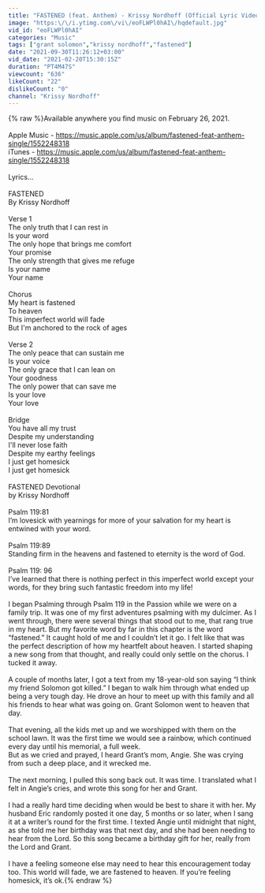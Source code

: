 ```yaml
---
title: "FASTENED (feat. Anthem) - Krissy Nordhoff (Official Lyric Video)"
image: "https:\/\/i.ytimg.com\/vi\/eoFLWPl0hAI\/hqdefault.jpg"
vid_id: "eoFLWPl0hAI"
categories: "Music"
tags: ["grant solomon","krissy nordhoff","fastened"]
date: "2021-09-30T11:26:12+03:00"
vid_date: "2021-02-20T15:30:15Z"
duration: "PT4M47S"
viewcount: "636"
likeCount: "22"
dislikeCount: "0"
channel: "Krissy Nordhoff"
---
```

{% raw %}Available anywhere you find music on February 26, 2021.<br /><br />Apple Music - <a rel="nofollow" target="blank" href="https://music.apple.com/us/album/fastened-feat-anthem-single/1552248318">https://music.apple.com/us/album/fastened-feat-anthem-single/1552248318</a><br />iTunes - <a rel="nofollow" target="blank" href="https://music.apple.com/us/album/fastened-feat-anthem-single/1552248318">https://music.apple.com/us/album/fastened-feat-anthem-single/1552248318</a><br /><br />Lyrics...<br /><br />FASTENED <br />By Krissy Nordhoff<br /><br />Verse 1<br />The only truth that I can rest in <br />Is your word<br />The only hope that brings me comfort<br />Your promise<br />The only strength that gives me refuge<br />Is your name <br />Your name<br /><br />Chorus<br />My heart is fastened <br />To heaven <br />This imperfect world will fade<br />But I'm anchored to the rock of ages<br /><br />Verse 2<br />The only peace that can sustain me<br />Is your voice<br />The only grace that I can lean on <br />Your goodness<br />The only power that can save me<br />Is your love<br />Your love<br /><br />Bridge<br />You have all my trust<br />Despite my understanding<br />I'll never lose faith<br />Despite my earthy feelings<br />I just get homesick<br />I just get homesick<br /><br />FASTENED Devotional<br />by Krissy Nordhoff<br /><br />Psalm 119:81 <br />I’m lovesick with yearnings for more of your salvation for my heart is entwined with your word.  <br /><br />Psalm 119:89 <br />Standing firm in the heavens and fastened to eternity is the word of God.  <br /><br />Psalm 119: 96<br />I’ve learned that there is nothing perfect in this imperfect world except your words, for they bring such fantastic freedom into my life!  <br /><br />I began Psalming through Psalm 119 in the Passion while we were on a family trip.  It was one of my first adventures psalming with my dulcimer.  As I went through, there were several things that stood out to me, that rang true in my heart.  But my favorite word by far in this chapter is the word “fastened.”  It caught hold of me and I couldn’t let it go.  I felt like that was the perfect description of how my heartfelt about heaven.  I started shaping a new song from that thought, and really could only settle on the chorus.  I tucked it away.<br /><br />A couple of months later, I got a text from my 18-year-old son saying “I think my friend Solomon got killed.”  I began to walk him through what ended up being a very tough day.  He drove an hour to meet up with this family and all his friends to hear what was going on.  Grant Solomon went to heaven that day.<br /><br />That evening, all the kids met up and we worshipped with them on the school lawn.  It was the first time we would see a rainbow, which continued every day until his memorial, a full week.  <br />But as we cried and prayed, I heard Grant’s mom, Angie.  She was crying from such a deep place, and it wrecked me.  <br /><br />The next morning, I pulled this song back out.  It was time.  I translated what I felt in Angie’s cries, and wrote this song for her and Grant.  <br /><br />I had a really hard time deciding when would be best to share it with her.  My husband Eric randomly posted it one day, 5 months or so later, when I sang it at a writer’s round for the first time.  I texted Angie until midnight that night, as she told me her birthday was that next day, and she had been needing to hear from the Lord.  So this song became a birthday gift for her, really from the Lord and Grant.  <br /><br />I have a feeling someone else may need to hear this encouragement today too.  This world will fade, we are fastened to heaven.  If you’re feeling homesick, it’s ok.{% endraw %}
